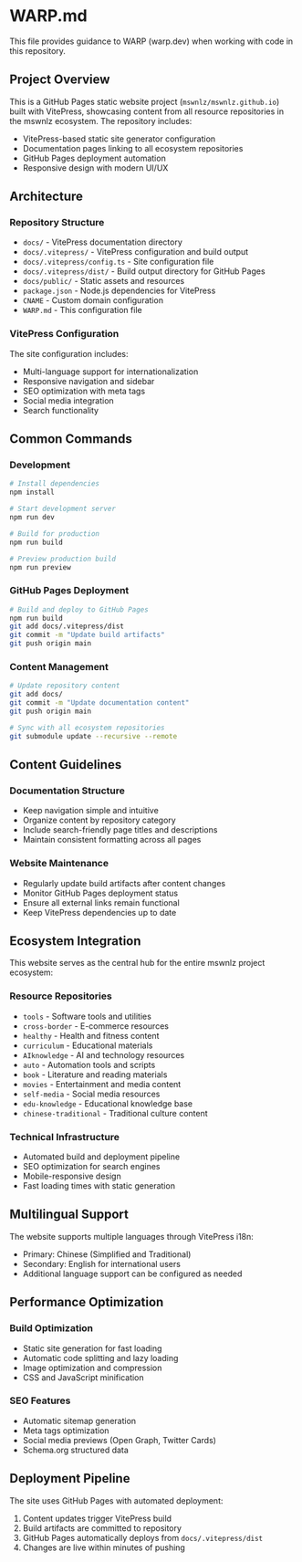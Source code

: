 # WARP.md

This file provides guidance to WARP (warp.dev) when working with code in this repository.

## Project Overview

This is a GitHub Pages static website project (`mswnlz/mswnlz.github.io`) built with VitePress, showcasing content from all resource repositories in the mswnlz ecosystem. The repository includes:

- VitePress-based static site generator configuration
- Documentation pages linking to all ecosystem repositories
- GitHub Pages deployment automation
- Responsive design with modern UI/UX

## Architecture

### Repository Structure
- `docs/` - VitePress documentation directory
- `docs/.vitepress/` - VitePress configuration and build output
- `docs/.vitepress/config.ts` - Site configuration file
- `docs/.vitepress/dist/` - Build output directory for GitHub Pages
- `docs/public/` - Static assets and resources
- `package.json` - Node.js dependencies for VitePress
- `CNAME` - Custom domain configuration
- `WARP.md` - This configuration file

### VitePress Configuration
The site configuration includes:
- Multi-language support for internationalization
- Responsive navigation and sidebar
- SEO optimization with meta tags
- Social media integration
- Search functionality

## Common Commands

### Development
```bash
# Install dependencies
npm install

# Start development server
npm run dev

# Build for production
npm run build

# Preview production build
npm run preview
```

### GitHub Pages Deployment
```bash
# Build and deploy to GitHub Pages
npm run build
git add docs/.vitepress/dist
git commit -m "Update build artifacts"
git push origin main
```

### Content Management
```bash
# Update repository content
git add docs/
git commit -m "Update documentation content"
git push origin main

# Sync with all ecosystem repositories
git submodule update --recursive --remote
```

## Content Guidelines

### Documentation Structure
- Keep navigation simple and intuitive
- Organize content by repository category
- Include search-friendly page titles and descriptions
- Maintain consistent formatting across all pages

### Website Maintenance
- Regularly update build artifacts after content changes
- Monitor GitHub Pages deployment status
- Ensure all external links remain functional
- Keep VitePress dependencies up to date

## Ecosystem Integration

This website serves as the central hub for the entire mswnlz project ecosystem:

### Resource Repositories
- `tools` - Software tools and utilities
- `cross-border` - E-commerce resources
- `healthy` - Health and fitness content
- `curriculum` - Educational materials
- `AIknowledge` - AI and technology resources
- `auto` - Automation tools and scripts
- `book` - Literature and reading materials
- `movies` - Entertainment and media content
- `self-media` - Social media resources
- `edu-knowledge` - Educational knowledge base
- `chinese-traditional` - Traditional culture content

### Technical Infrastructure
- Automated build and deployment pipeline
- SEO optimization for search engines
- Mobile-responsive design
- Fast loading times with static generation

## Multilingual Support

The website supports multiple languages through VitePress i18n:
- Primary: Chinese (Simplified and Traditional)
- Secondary: English for international users
- Additional language support can be configured as needed

## Performance Optimization

### Build Optimization
- Static site generation for fast loading
- Automatic code splitting and lazy loading
- Image optimization and compression
- CSS and JavaScript minification

### SEO Features
- Automatic sitemap generation
- Meta tags optimization
- Social media previews (Open Graph, Twitter Cards)
- Schema.org structured data

## Deployment Pipeline

The site uses GitHub Pages with automated deployment:
1. Content updates trigger VitePress build
2. Build artifacts are committed to repository
3. GitHub Pages automatically deploys from `docs/.vitepress/dist`
4. Changes are live within minutes of pushing
